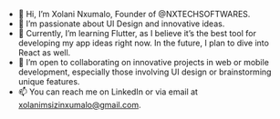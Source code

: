 - 👋 Hi, I’m Xolani Nxumalo, Founder of @NXTECHSOFTWARES.
- 👀 I’m passionate about UI Design and innovative ideas.
- 🌱 Currently, I’m learning Flutter, as I believe it’s the best tool for developing my app ideas right now. In the future, I plan to dive into React as well.
- 💞️ I’m open to collaborating on innovative projects in web or mobile development, especially those involving UI design or brainstorming unique features.
- 📫 You can reach me on LinkedIn or via email at xolanimsizinxumalo@gmail.com.

<!---
NXTECHSOFTWARES/NXTECHSOFTWARES is a ✨ special ✨ repository because its `README.md` (this file) appears on your GitHub profile.
You can click the Preview link to take a look at your changes.
--->
